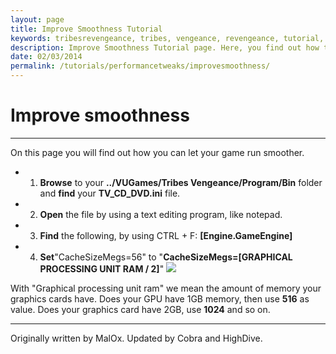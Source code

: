 ```yaml
---
layout: page
title: Improve Smoothness Tutorial
keywords: tribesrevengeance, tribes, vengeance, revengeance, tutorial, guide, improve, smoothness, memory, cache
description: Improve Smoothness Tutorial page. Here, you find out how to improve the smoothness of the game!
date: 02/03/2014
permalink: /tutorials/performancetweaks/improvesmoothness/
---
```


# Improve smoothness

* * *

On this page you will find out how you can let your game run smoother.

- 1. **Browse** to your **../VUGames/Tribes Vengeance/Program/Bin** folder and **find** your **TV\_CD\_DVD.ini** file.
- 2. **Open** the file by using a text editing program, like notepad. 
- 3. **Find** the following, by using CTRL + F: **[Engine.GameEngine]**
- 4. **Set**"CacheSizeMegs=56" to "**CacheSizeMegs=[GRAPHICAL PROCESSING UNIT RAM / 2]**"
 ![](cachesize.jpg)  

With "Graphical processing unit ram" we mean the amount of memory your graphics cards have. Does your GPU have 1GB memory, then use **516** as value. Does your graphics card have 2GB, use **1024** and so on.

  
  

* * *
  

Originally written by MalOx. Updated by Cobra and HighDive.
